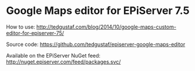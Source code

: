 Google Maps editor for EPiServer 7.5
====================================

How to use: http://tedgustaf.com/blog/2014/10/google-maps-custom-editor-for-episerver-75/

Source code: https://github.com/tedgustaf/episerver-google-maps-editor

Available on the EPiServer NuGet feed: http://nuget.episerver.com/feed/packages.svc/
